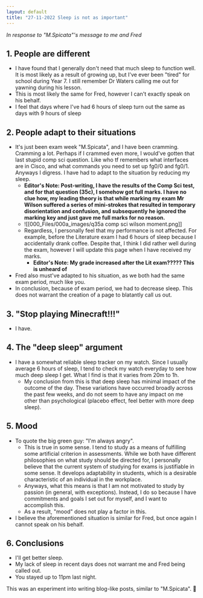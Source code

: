 ```yaml
---
layout: default
title: "27-11-2022 Sleep is not as important"
---
```


*In response to "M.Spicata"'s message to me and Fred*

## 1. People are different
- I have found that I generally don't need that much sleep to function well. It is most likely as a result of growing up, but I've ever been "tired" for school during Year 7. I still remember Dr Waters calling me out for yawning during his lesson. 
- This is most likely the same for Fred, however I can't exactly speak on his behalf.
- I feel that days where I've had 6 hours of sleep turn out the same as days with 9 hours of sleep
## 2. People adapt to their situations
- It's just been exam week "M.Spicata", and I have been cramming. Cramming a lot. Perhaps if I crammed even more, I would've gotten that last stupid comp sci question. Like who tf remembers what interfaces are in Cisco, and what commands you need to set up fg0/0 and fg0/1. Anyways I digress. I have had to adapt to the situation by reducing my sleep.
	- **Editor's Note: Post-writing, I have the results of the Comp Sci test, and for that question (35c), I somehow got full marks. I have no clue how, my leading theory is that while marking my exam Mr Wilson suffered a series of mini-strokes that resulted in temporary disorientation and confusion, and subsequently he ignored the marking key and just gave me full marks for no reason.**
	- ![[000_Files/000a_images/q35a comp sci wilson moment.png]]
	- Regardless, I personally feel that my performance is not affected. For example, before the Literature exam I had 6 hours of sleep because I accidentally drank coffee. Despite that, I think I did rather well during the exam, however I will update this page when I have received my marks.
		- **Editor's Note: My grade increased after the Lit exam????? This is unheard of**
- Fred also must've adapted to his situation, as we both had the same exam period, much like you. 
- In conclusion, because of exam period, we had to decrease sleep. This does not warrant the creation of a page to blatantly call us out.

## 3. "Stop playing Minecraft!!!"
- I have.

## 4. The "deep sleep" argument
- I have a somewhat reliable sleep tracker on my watch. Since I usually average 6 hours of sleep, I tend to check my watch everyday to see how much deep sleep I get. What I find is that it varies from 20m to 1h. 
	- My conclusion from this is that deep sleep has minimal impact of the outcome of the day. These variations have occurred broadly across the past few weeks, and do not seem to have any impact on me other than psychological (placebo effect, feel better with more deep sleep).

## 5. Mood
- To quote the big green guy: "I'm always angry".
	- This is true in some sense. I tend to study as a means of fulfilling some artificial criterion in assessments. While we both have different philosophies on what study should be directed for, I personally believe that the current system of studying for exams is justifiable in some sense. It develops adaptability in students, which is a desirable characteristic of an individual in the workplace.
	- Anyways, what this means is that I am not motivated to study by passion (in general, with exceptions). Instead, I do so because I have commitments and goals I set out for myself, and I want to accomplish this. 
	- As a result, "mood" does not play a factor in this.
- I believe the aforementioned situation is similar for Fred, but once again I cannot speak on his behalf.

## 6. Conclusions
- I'll get better sleep.
- My lack of sleep in recent days does not warrant me and Fred being called out.
- You stayed up to 11pm last night. 

This was an experiment into writing blog-like posts, similar to "M.Spicata". 💖